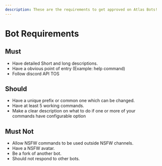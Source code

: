 ```yaml
---
description: These are the requirements to get approved on Atlas Bots!
---
```


# Bot Requirements

## Must

* Have detailed Short and long descriptions.
* Have a obvious point of entry (Example: help command)
* Follow discord API TOS

## Should

* Have a unique prefix or common one which can be changed.
* Have at least 5 working commands.
* Make a clear description on what to do if one or more of your commands have configurable option



## Must Not

* Allow NSFW commands to be used outside NSFW channels.
* Have a NSFW avatar.
* Be a fork of another bot.
* Should not respond to other bots.
